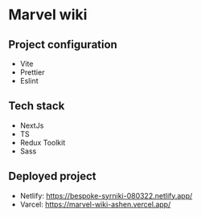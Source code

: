 # Marvel wiki

## Project configuration

-   Vite
-   Prettier
-   Eslint

## Tech stack

-   NextJs
-   TS
-   Redux Toolkit
-   Sass

## Deployed project
- Netlify: https://bespoke-syrniki-080322.netlify.app/
- Varcel: https://marvel-wiki-ashen.vercel.app/

